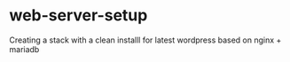 # web-server-setup
Creating a stack with a clean installl for latest wordpress based on nginx + mariadb
